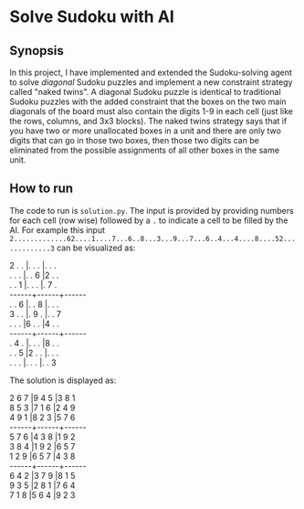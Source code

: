 # Solve Sudoku with AI

## Synopsis

In this project, I have implemented and extended the Sudoku-solving agent to solve _diagonal_ Sudoku puzzles and implement a new constraint strategy called "naked twins". A diagonal Sudoku puzzle is identical to traditional Sudoku puzzles with the added constraint that the boxes on the two main diagonals of the board must also contain the digits 1-9 in each cell (just like the rows, columns, and 3x3 blocks). The naked twins strategy says that if you have two or more unallocated boxes in a unit and there are only two digits that can go in those two boxes, then those two digits can be eliminated from the possible assignments of all other boxes in the same unit.


## How to run

The code to run is `solution.py`. The input is provided by providing numbers for each cell (row wise) followed by a `.` to indicate a cell to be filled by the AI. For example this input `2.............62....1....7...6..8...3...9...7...6..4...4....8....52.............3` can be visualized as:

2 . . |. . . |. . .  <br />
. . . |. . 6 |2 . .  <br />
. . 1 |. . . |. 7 .  <br />
------+------+------ <br />
. . 6 |. . 8 |. . .  <br />
3 . . |. 9 . |. . 7  <br />
. . . |6 . . |4 . .  <br />
------+------+------ <br />
. 4 . |. . . |8 . .  <br />
. . 5 |2 . . |. . .  <br />
. . . |. . . |. . 3  <br />

The solution is displayed as:

2 6 7 |9 4 5 |3 8 1  <br />
8 5 3 |7 1 6 |2 4 9  <br />
4 9 1 |8 2 3 |5 7 6  <br />
------+------+------ <br />
5 7 6 |4 3 8 |1 9 2  <br />
3 8 4 |1 9 2 |6 5 7  <br />
1 2 9 |6 5 7 |4 3 8  <br />
------+------+------ <br />
6 4 2 |3 7 9 |8 1 5  <br />
9 3 5 |2 8 1 |7 6 4  <br />
7 1 8 |5 6 4 |9 2 3  <br />
